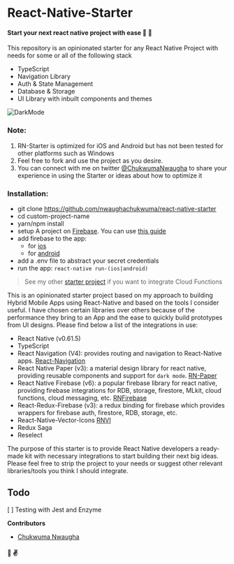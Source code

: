 # React-Native-Starter
#### Start your next react native project with ease 🎉 💪

This repository is an opinionated starter for any React Native Project with needs for some or all of the following stack
- TypeScript
- Navigation Library
- Auth & State Management
- Database & Storage
- UI Library with inbuilt components and themes

![DarkMode](https://dl.dropbox.com/s/xtsj652vvlb0go3/mixed.png?dl=0=250x250)

### Note: 
1. RN-Starter is optimized for iOS and Android but has not been tested for other platforms such as Windows
2. Feel free to fork and use the project as you desire.
3. You can connect with me on twitter [@ChukwumaNwaugha](https://twitter.com/ChukwumaNwaugha) to share your experience in using the Starter or ideas about how to optimize it

### Installation:
- git clone https://github.com/nwaughachukwuma/react-native-starter <custom-project-name>
- cd custom-project-name
- yarn/npm install
- setup A project on [Firebase](https://firebase.google.com/?gclid=CjwKCAiApOvwBRBUEiwAcZGdGA8gxr9zjboPhMhZJ_3u7urjhBFygGULUVsxNasFqE8_vLSuVDPA6xoCURIQAvD_BwE). You can use [this guide](https://invertase.io/oss/react-native-firebase/quick-start/create-firebase-project) 
- add firebase to the app: 
  - for [ios](https://invertase.io/oss/react-native-firebase/quick-start/ios-firebase-credentials)
  - for [android](https://invertase.io/oss/react-native-firebase/quick-start/android-firebase-credentials)
- add a .env file to abstract your secret credentials
- run the app: `react-native run-(ios|android)`


> See my other [starter project](https://github.com/nwaughachukwuma/eventsmag#installation) if you want to integrate Cloud Functions

This is an opinionated starter project based on my approach to building Hybrid Mobile Apps using React-Native and based on the tools I consider useful. I have chosen certain libraries over others because of the performance they bring to an App and the ease to quickly build prototypes from UI designs. Please find below a list of the integrations in use:

- React Native (v0.61.5)
- TypeScript
- React Navigation (V4): provides routing and navigation to React-Native apps. [React-Navigation](https://reactnavigation.org)
- React Native Paper (v3): a material design library for react native, providing reusable components and support for `dark mode`. [RN-Paper](https://github.com/callstack/react-native-paper)
- React Native Firebase (v6): a popular firebase library for react native, providing firebase integrations for RDB, storage, firestore, MLkit, cloud functions, cloud messaging, etc. [RNFirebase](https://github.com/invertase/react-native-firebase)
- React-Redux-Firebase (v3): a redux binding for firebase which provides wrappers for firebase auth, firestore, RDB, storage, etc.
- React-Native-Vector-Icons [RNVI](https://github.com/oblador/react-native-vector-icons)
- Redux Saga
- Reselect

The purpose of this starter is to provide React Native developers a ready-made kit with necessary integrations to start building their next big ideas. Please feel free to strip the project to your needs or suggest other relevant libraries/tools you think I should integrate.

## Todo
[ ] Testing with Jest and Enzyme


**Contributors**
- [Chukwuma Nwaugha](https://github.com/nwaughachukwuma)

#### 👏 ✌️

